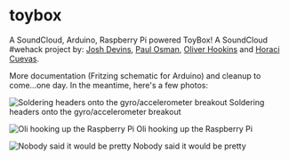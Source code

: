 toybox
======

A SoundCloud, Arduino, Raspberry Pi powered ToyBox! A SoundCloud #wehack project by: [Josh Devins](https://github.com/joshdevins), [Paul Osman](https://github.com/paulosman), [Oliver Hookins](https://github.com/ohookins) and [Horaci Cuevas](https://github.com/horaci).

More documentation (Fritzing schematic for Arduino) and cleanup to come...one day. In the meantime, here's a few photos:

![Soldering headers onto the gyro/accelerometer breakout](http://distilleryimage5.s3.amazonaws.com/401999bce85211e1a57122000a1cf722_7.jpg)
Soldering headers onto the gyro/accelerometer breakout

![Oli hooking up the Raspberry Pi](http://distilleryimage7.s3.amazonaws.com/ac95ed02e85211e183e822000a1c03d1_7.jpg)
Oli hooking up the Raspberry Pi

![Nobody said it would be pretty](http://distilleryimage2.s3.amazonaws.com/3b3ea842e94711e1a9d822000a1e9de9_7.jpg)
Nobody said it would be pretty
